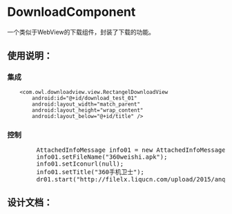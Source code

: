 # DownloadComponent
一个类似于WebView的下载组件，封装了下载的功能。

## 使用说明：

### 集成

<!--xml代码-->
        <com.owl.downloadview.view.RectangelDownloadView
            android:id="@+id/download_test_01"
            android:layout_width="match_parent"
            android:layout_height="wrap_content"
            android:layout_below="@+id/title" />

### 控制

<pre class="brush: java; gutter: true;">
        AttachedInfoMessage info01 = new AttachedInfoMessage();
        info01.setFileName("360weishi.apk");
        info01.setIconurl(null);
        info01.setTitle("360手机卫士");
        dr01.start("http://filelx.liqucn.com/upload/2015/anquan/360MobileSafe.ptada", info01);
</pre>




## 设计文档：
